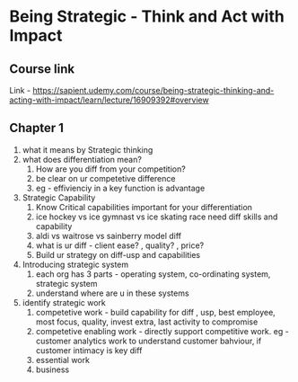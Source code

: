 # Being Strategic - Think and Act with Impact

## Course link
Link - https://sapient.udemy.com/course/being-strategic-thinking-and-acting-with-impact/learn/lecture/16909392#overview

## Chapter 1
1. what it means by Strategic thinking
2. what does differentiation mean?
    1. How are you diff from your competition?
    2. be clear on ur competetive difference
    3. eg - effivienciy in a key function is advantage
3. Strategic Capability
    1. Know Critical capabilities important for your differentiation
    2. ice hockey vs ice gymnast vs ice skating race need diff skills and capability
    3. aldi vs waitrose vs sainberry model diff
    4. what is ur diff - client ease? , quality? , price?
    5. Build ur strategy on diff-usp and capabilities
4. Introducing strategic system
    1. each org has 3 parts - operating system, co-ordinating system, strategic system 
    2. understand where are u in these systems
5. identify strategic work
    1. competetive work - build capability for diff , usp, best employee, most focus, quality, invest extra, last activity to compromise
    2. competetive enabling work - directly support competitive work. eg - customer analytics work to understand customer bahviour, if customer intimacy is key diff
    3. essential work
    4. business 
